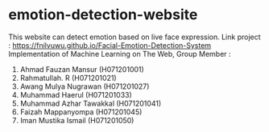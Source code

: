# emotion-detection-website
This website can detect emotion based on live face expression.
Link project : https://fnilvuwu.github.io/Facial-Emotion-Detection-System
Implementation of Machine Learning on The Web, Group Member :

1. Ahmad Fauzan Mansur (H071201001)
2. Rahmatullah. R (H071201021)
3. Awang Mulya Nugrawan (H071201027)
4. Muhammad Haerul (H071201033)
5. Muhammad Azhar Tawakkal (H071201041)
6. Faizah Mappanyompa (H071201045)
7. Iman Mustika Ismail (H071201050)
